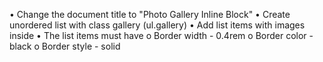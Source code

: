 •	Change the document title to "Photo Gallery Inline Block"
•	Create unordered list with class gallery (ul.gallery) 
•	Add list items with images inside
•	The list items must have
o	Border width - 0.4rem
o	Border color - black
o	Border style - solid
